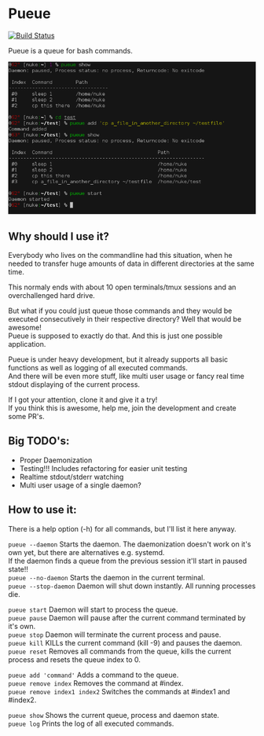 # Pueue

[![Build Status](https://travis-ci.org/Nukesor/Pueue.svg?branch=master)](https://travis-ci.org/nukesor/pueue)

Pueue is a queue for bash commands.

![Pueue](https://raw.githubusercontent.com/Nukesor/images/master/pueue.png)

## Why should I use it?

Everybody who lives on the commandline had this situation, when he needed to transfer huge amounts of data in different directories at the same time.

This normaly ends with about 10 open terminals/tmux sessions and an overchallenged hard drive.

But what if you could just queue those commands and they would be executed consecutively in their respective directory? Well that would be awesome!  
Pueue is supposed to exactly do that. And this is just one possible application.

Pueue is under heavy development, but it already supports all basic functions as well as logging of all executed commands.  
And there will be even more stuff, like multi user usage or fancy real time stdout displaying of the current process.

If I got your attention, clone it and give it a try!  
If you think this is awesome, help me, join the development and create some PR's.

## Big TODO's:

- Proper Daemonization
- Testing!!! Includes refactoring for easier unit testing
- Realtime stdout/stderr watching
- Multi user usage of a single daemon?


## How to use it:

There is a help option (-h) for all commands, but I'll list it here anyway.

`pueue --daemon` Starts the daemon. The daemonization doesn't work on it's own yet, but there are alternatives e.g. systemd.  
If the daemon finds a queue from the previous session it'll start in paused state!!  
`pueue --no-daemon` Starts the daemon in the current terminal.  
`pueue --stop-daemon` Daemon will shut down instantly. All running processes die.  

`pueue start` Daemon will start to process the queue.  
`pueue pause` Daemon will pause after the current command terminated by it's own.  
`pueue stop` Daemon will terminate the current process and pause.  
`pueue kill` KILLs the current command (kill -9) and pauses the daemon.  
`pueue reset` Removes all commands from the queue, kills the current process and resets the queue index to 0.  

`pueue add 'command'` Adds a command to the queue.  
`pueue remove index` Removes the command at #index.  
`pueue remove index1 index2` Switches the commands at #index1 and #index2.  

`pueue show` Shows the current queue, process and daemon state.  
`pueue log` Prints the log of all executed commands.  

